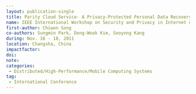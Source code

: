 ```yaml
---
layout: publication-single
title: Parity Cloud Service- A Privacy-Protected Personal Data Recovery Service
name: IEEE International Workshop on Security and Privacy in Internet of Things (collocated with IEEE TRUSTCOM 2011)
first-author: Chiwon Song
co-authors: Sungmin Park, Dong-Wook Kim, Sooyong Kang
during: Nov. 16 - 18, 2011
location: Changsha, China
impactfactor: 
doi: 
note: 
categories: 
 - Distributed/High-Performance/Mobile Computing Systems
tag: 
 - International Conference
---
```

